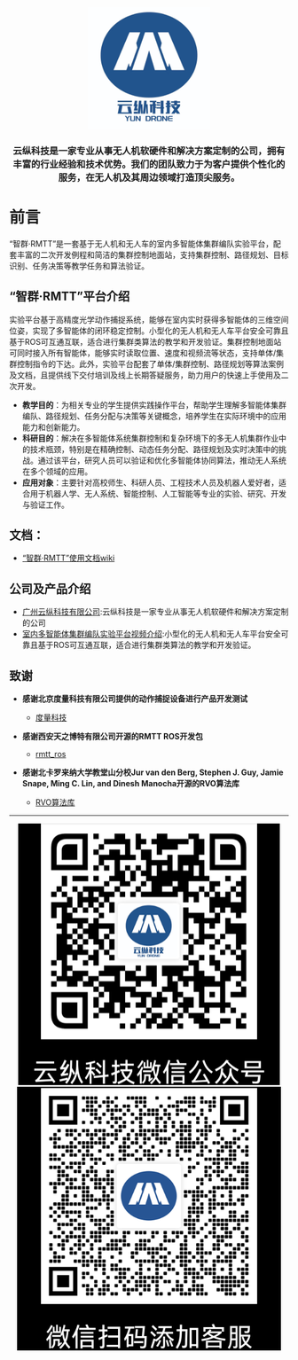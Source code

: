 <div align=center> <img src="/img/logo.png" width="220" height="220">
<h3>云纵科技是一家专业从事无人机软硬件和解决方案定制的公司，拥有丰富的行业经验和技术优势。我们的团队致力于为客户提供个性化的服务，在无人机及其周边领域打造顶尖服务。</h3>
</div>

# 前言

“智群·RMTT”是一套基于无人机和无人车的室内多智能体集群编队实验平台，配套丰富的二次开发例程和简洁的集群控制地面站，支持集群控制、路径规划、目标识别、任务决策等教学任务和算法验证。

## “智群·RMTT”平台介绍
实验平台基于高精度光学动作捕捉系统，能够在室内实时获得多智能体的三维空间位姿，实现了多智能体的闭环稳定控制。小型化的无人机和无人车平台安全可靠且基于ROS可互通互联，适合进行集群类算法的教学和开发验证。集群控制地面站可同时接入所有智能体，能够实时读取位置、速度和视频流等状态，支持单体/集群控制指令的下达。此外，实验平台配套了单体/集群控制、路径规划等算法案例及文档，且提供线下交付培训及线上长期答疑服务，助力用户的快速上手使用及二次开发。
- **教学目的**：为相关专业的学生提供实践操作平台，帮助学生理解多智能体集群编队、路径规划、任务分配与决策等关键概念，培养学生在实际环境中的应用能力和创新能力。
- **科研目的**：解决在多智能体系统集群控制和复杂环境下的多无人机集群作业中的技术瓶颈，特别是在精确控制、动态任务分配、路径规划及实时决策中的挑战。通过该平台，研究人员可以验证和优化多智能体协同算法，推动无人系统在多个领域的应用。
- **应用对象**：主要针对高校师生、科研人员、工程技术人员及机器人爱好者，适合用于机器人学、无人系统、智能控制、人工智能等专业的实验、研究、开发与验证工作。

## 文档：

* [“智群·RMTT”使用文档wiki](https://wiki.yundrone.cn/catalog/rmtt_doc)

## 公司及产品介绍
* [广州云纵科技有限公司](http://www.yundrone.cn/index.html):云纵科技是一家专业从事无人机软硬件和解决方案定制的公司
* [室内多智能体集群编队实验平台视频介绍](https://www.bilibili.com/video/BV1sw6mYEEJy/?share_source=copy_web&vd_source=0fc5f616d655707c69c3292e4afd541e):小型化的无人机和无人车平台安全可靠且基于ROS可互通互联，适合进行集群类算法的教学和开发验证。



## 致谢
- **感谢北京度量科技有限公司提供的动作捕捉设备进行产品开发测试**
    - [度量科技](https://www.nokov.com/)
  
- **感谢西安天之博特有限公司开源的RMTT ROS开发包**
  - [rmtt_ros](https://github.com/tianbot/rmtt_ros)

- **感谢北卡罗来纳大学教堂山分校Jur van den Berg, Stephen J. Guy, Jamie Snape, Ming C. Lin, and Dinesh Manocha开源的RVO算法库**
  - [RVO算法库](https://gamma.cs.unc.edu/RVO2/)


---

<div align=center> <img src="/img/1-1.png"></div>
<div align=center> <img src="/img/2-1.png"></div>